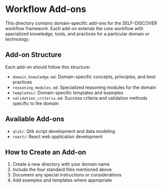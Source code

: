 # Workflow Add-ons

This directory contains domain-specific add-ons for the SELF-DISCOVER workflow framework. Each add-on extends the core workflow with specialized knowledge, tools, and practices for a particular domain or technology.

## Add-on Structure

Each add-on should follow this structure:
- `domain_knowledge.md`: Domain-specific concepts, principles, and best practices
- `reasoning_modules.md`: Specialized reasoning modules for the domain
- `templates/`: Domain-specific templates and examples
- `validation_criteria.md`: Success criteria and validation methods specific to the domain

## Available Add-ons

- `qlik/`: Qlik script development and data modeling
- `react/`: React web application development

## How to Create an Add-on

1. Create a new directory with your domain name
2. Include the four standard files mentioned above
3. Document any special instructions or considerations
4. Add examples and templates where appropriate
